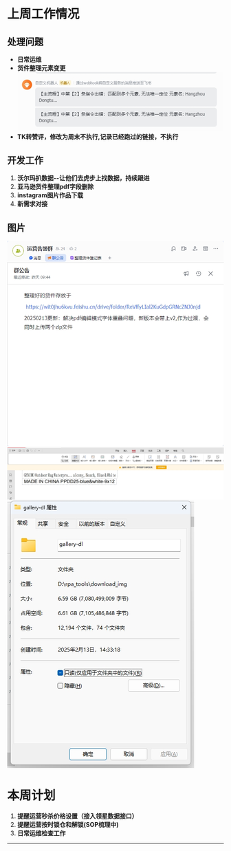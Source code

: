 # 上周工作情况
## **处理问题**
- **日常运维**
- **货件整理元素变更**
**![图片alt](./20250217/微信截图_20250212113034.png "提示")**
- **TK转赞评，修改为周末不执行,记录已经跑过的链接，不执行**

## **开发工作**
1. **沃尔玛扒数据--让他们去虎步上找数据，持续跟进**
2. **亚马逊货件整理pdf字段删除**
3. **instagram图片作品下载**
4. **新需求对接**


## **图片**
**![图片alt](./20250217/微信截图_20250214085802.png "提示")**
**![图片alt](./20250217/微信截图_20250214134714.png "提示")**
**![图片alt](./20250217/微信截图_20250213182207.png "提示")**

# 本周计划
1. **提醒运营秒杀价格设置（接入领星数据接口）**
2. **提醒运营按时锁仓和解锁(SOP梳理中)**
3. **日常运维检查工作**
---
